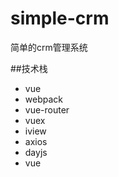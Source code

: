 # simple-crm
简单的crm管理系统

##技术栈
<ul>
<li>vue</li>
<li>webpack</li>
<li>vue-router</li>
<li>vuex</li>
<li>iview</li>
<li>axios</li>
<li>dayjs</li>
<li>vue</li>
</ul>